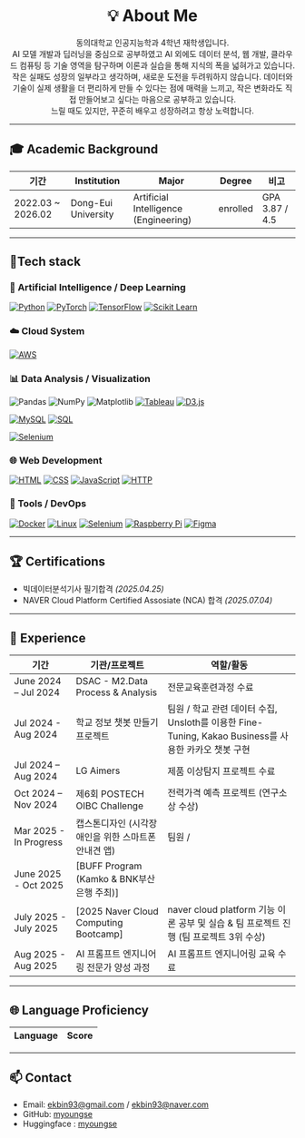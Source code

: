 <h1 align="center"> 💡 About Me </h1>

<p align="center">
동의대학교 인공지능학과 4학년 재학생입니다.<br>
AI 모델 개발과 딥러닝을 중심으로 공부하였고 AI 외에도 데이터 분석, 웹 개발, 클라우드 컴퓨팅 등 기술 영역을 탐구하며 이론과 실습을 통해 지식의 폭을 넓혀가고 있습니다. 
작은 실패도 성장의 일부라고 생각하며, 새로운 도전을 두려워하지 않습니다. 데이터와 기술이 실제 생활을 더 편리하게 만들 수 있다는 점에 매력을 느끼고, 작은 변화라도 직접 만들어보고 싶다는 마음으로 공부하고 있습니다.<br>
느릴 때도 있지만, 꾸준히 배우고 성장하려고 항상 노력합니다.

</p>


---

## 🎓 Academic Background
| 기간               | Institution                          | Major                                | Degree    | 비고            |
|-----------------|----------------------------------|-------------------------------------|----------|----------------|
| 2022.03 ~ 2026.02 | Dong-Eui University              | Artificial Intelligence (Engineering) | enrolled | GPA 3.87 / 4.5  |

---

## 🚀Tech stack

### 🧠 Artificial Intelligence / Deep Learning
[![Python](https://img.shields.io/badge/Python-3776AB?style=plastic&logo=python&logoColor=white)](https://www.python.org/)
[![PyTorch](https://img.shields.io/badge/PyTorch-EE4C2C?style=plastic&logo=pytorch&logoColor=white)](https://pytorch.org/)
[![TensorFlow](https://img.shields.io/badge/TensorFlow-FF6F00?style=plastic&logo=tensorflow&logoColor=white)](https://www.tensorflow.org/)
[![Scikit Learn](https://img.shields.io/badge/Scikit--Learn-F7931E?style=plastic&logo=scikit-learn&logoColor=white)](https://scikit-learn.org/)

### ☁️ Cloud System
[![AWS](https://img.shields.io/badge/AWS-%23FF9900.svg?logo=amazon-web-services&logoColor=white)](#)

### 📊 Data Analysis / Visualization
![Pandas](https://img.shields.io/badge/Pandas-150458?style=plastic&logo=pandas&logoColor=white)
![NumPy](https://img.shields.io/badge/NumPy-013243?style=plastic&logo=numpy&logoColor=white)
![Matplotlib](https://img.shields.io/badge/Matplotlib-11557C?style=plastic&logo=matplotlib&logoColor=white)
[![Tableau](https://img.shields.io/badge/Tableau-E97627?style=plastic&logo=tableau&logoColor=white)](https://www.tableau.com/)
[![D3.js](https://img.shields.io/badge/D3.js-F9A03C?style=plastic&logo=d3.js&logoColor=white)](https://d3js.org/)

[![MySQL](https://img.shields.io/badge/MySQL-4479A1?style=plastic&logo=mysql&logoColor=white)](https://www.mysql.com/)
[![SQL](https://img.shields.io/badge/SQL-003B57?style=plastic&logo=postgresql&logoColor=white)](https://en.wikipedia.org/wiki/SQL)

[![Selenium](https://img.shields.io/badge/Selenium-43B02A?style=plastic&logo=selenium&logoColor=white)](https://www.selenium.dev/)

### 🌐 Web Development
[![HTML](https://img.shields.io/badge/HTML5-E34F26?style=plastic&logo=html5&logoColor=white)](https://developer.mozilla.org/en-US/docs/Web/HTML)
[![CSS](https://img.shields.io/badge/CSS3-1572B6?style=plastic&logo=css3&logoColor=white)](https://developer.mozilla.org/en-US/docs/Web/CSS)
[![JavaScript](https://img.shields.io/badge/JavaScript-F7DF1E?style=plastic&logo=javascript&logoColor=black)](https://developer.mozilla.org/en-US/docs/Web/JavaScript)
[![HTTP](https://img.shields.io/badge/HTTP-005571?style=plastic&logo=httpie&logoColor=white)](https://developer.mozilla.org/en-US/docs/Web/HTTP)

### 🔧 Tools / DevOps
[![Docker](https://img.shields.io/badge/Docker-2496ED?style=plastic&logo=docker&logoColor=white)](https://www.docker.com/)
[![Linux](https://img.shields.io/badge/Linux-FCC624?style=plastic&logo=linux&logoColor=black)](https://www.linux.org/)
[![Selenium](https://img.shields.io/badge/Selenium-43B02A?style=plastic&logo=selenium&logoColor=white)](https://www.selenium.dev/)
[![Raspberry Pi](https://img.shields.io/badge/Raspberry%20Pi-C51A4A?style=plastic&logo=raspberry-pi&logoColor=white)](https://www.raspberrypi.com/)
[![Figma](https://img.shields.io/badge/Figma-F24E1E?style=plastic&logo=figma&logoColor=white)](https://www.figma.com/)

---

## 🏆 Certifications
- 빅데이터분석기사 필기합격 *(2025.04.25)*
- NAVER Cloud Platform Certified Assosiate (NCA) 합격 *(2025.07.04)*

---

## 💼 Experience
| 기간                    | 기관/프로젝트                                | 역할/활동                           |
|-----------------------|----------------------------------------|------------------------------------|
| June 2024 – Jul 2024    | DSAC - M2.Data Process & Analysis    | 전문교육훈련과정 수료 |
| Jul 2024 - Aug 2024     | 학교 정보 챗봇 만들기 프로젝트         | 팀원 / 학교 관련 데이터 수집, Unsloth를 이용한 Fine-Tuning, Kakao Business를 사용한 카카오 챗봇 구현|
| Jul 2024 – Aug 2024     | LG Aimers                            | 제품 이상탐지 프로젝트 수료            |
| Oct 2024 – Nov 2024     | 제6회 POSTECH OIBC Challenge         | 전력가격 예측 프로젝트 (연구소상 수상) |
| Mar 2025 - In Progress  | 캡스톤디자인 (시각장애인을 위한 스마트폰 안내견 앱) | 팀원 / |
| June 2025 - Oct 2025    | [BUFF Program (Kamko & BNK부산은행 주최)] |                                 |
| July 2025 - July 2025   | [2025 Naver Cloud Computing Bootcamp] |naver cloud platform 기능 이론 공부 및 실습 & 팀 프로젝트 진행 (팀 프로젝트 3위 수상) |
| Aug 2025 - Aug 2025   | AI 프롬프트 엔지니어링 전문가 양성 과정 | AI 프롬프트 엔지니어링 교육 수료 |

---

## 🌐 Language Proficiency
| Language  | Score |
|-----------|-------|

---

## 📫 Contact
- Email: ekbin93@gmail.com / ekbin93@naver.com  
- GitHub: [myoungse](https://github.com/myoungse)
- Huggingface : [myoungse](https://huggingface.co/myoungse)

